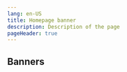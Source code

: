 ```yaml
---
lang: en-US
title: Homepage banner
description: Description of the page
pageHeader: true
---
```


## Banners